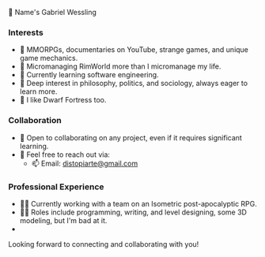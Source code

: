 👋 Name's Gabriel Wessling

### Interests
- 👀 MMORPGs, documentaries on YouTube, strange games, and unique game mechanics.
- 🌱 Micromanaging RimWorld more than I micromanage my life.
- 🌱 Currently learning software engineering.
- 🌱 Deep interest in philosophy, politics, and sociology, always eager to learn more.
- 🌱 I like Dwarf Fortress too.

### Collaboration
- 💞️ Open to collaborating on any project, even if it requires significant learning.
- 💞️ Feel free to reach out via:
  - 📫 Email: distopiarte@gmail.com

### Professional Experience
- 👨‍💻 Currently working with a team on an Isometric post-apocalyptic RPG.
- 👨‍💻 Roles include programming, writing, and level designing, some 3D modeling, but I'm bad at it.
- 
Looking forward to connecting and collaborating with you!
